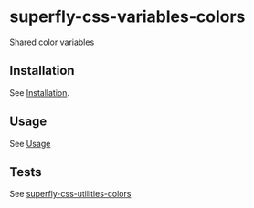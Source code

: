 # superfly-css-variables-colors

Shared color variables

## Installation

See [Installation](https://github.com/superfly-css/superfly-css/#installation).

## Usage

See [Usage](https://github.com/superfly-css/superfly-css/#usage)

## Tests

See [superfly-css-utilities-colors](https://github.com/superfly-css/superfly-css-utilities-colors/)
